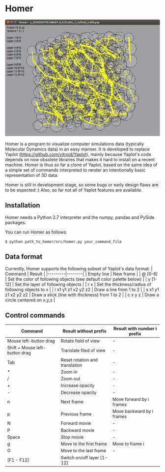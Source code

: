 <h1> Homer </h1>

![Homer](./img/homer_1.png)

Homer is a program to visualize computer simulations data (typically
Molecular Dynamics data) in an easy manner. It is developed to replace
Yaplot (https://github.com/vitroid/Yaplot), mainly because Yaplot's
code depends on now obsolete libraries that makes it hard to install
on a recent machine. Homer is thus so far a clone of Yaplot, based on
the same idea of a simple set of commands interpreted to render an
intentionally basic representation of 3D data.

Homer is still in development stage, so some bugs or early design
flaws are to be expected :) Also, so far not all of Yaplot features are available.

<h2> Installation </h2>

Homer needs a Python 2.7 interpreter and the numpy, pandas and PySide
packages.

You can run Homer as follows:

```
$ python path_to_homer/src/homer.py your_command_file
```

<h2> Data format </h2>

Currently, Homer supports the following subset of Yaplot's data format:
| Command | Result |
|---------|--------|
| Empty line | New frame |
| @ [0-6] | Set the color of following objects (see default color palette below) |
| y [1-12] | Set the layer of following objects |
| r x | Set the thickness/radius of following objects to x | 
| l x1 y1 z1 x2 y2 z2 | Draw a line from 1 to 2 |
| s x1 y1 z1 x2 y2 z2 | Draw a stick (line with thickness) from 1 to 2 |
| c x y z | Draw a circle centered on x,y,z |

<h2> Control commands </h2>

| Command | Result without prefix | Result with number i prefix |
|---------|------------------------------|---------------------------|
| Mouse left-button drag  | Rotate field of view | - |
| Shift + Mouse left-button drag  | Translate filed of view | - |
| Tab | Reset rotation and translation | - |
| * | Zoom in | - |
| / | Zoom out | - |
| + | Increase opacity | - |
| - | Decrease opacity | - |
| n | Next frame | Move forward by i frames |
| p | Previous frame | Move backward by i frames |
| N | Forward movie | - |
| P | Backward movie | - |
| Space | Stop movie | - |
| g | Move to the first frame | Move to frame i |
| G | Move to the last frame | - |
| [F1 - F12] | Switch on/off layer [1-12] |
